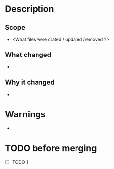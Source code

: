 # Description
## Scope
- <What files were crated / updated /removed ?>

## What changed
- <What behavior changed>

## Why it changed
- <Description>

# Warnings <if necessary>
- <Message for reviewers>

# TODO before merging
- [ ] TODO 1
